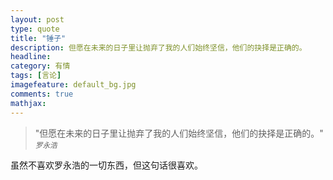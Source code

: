 ```yaml
---
layout: post
type: quote
title: "锤子"
description: 但愿在未来的日子里让抛弃了我的人们始终坚信，他们的抉择是正确的。
headline: 
category: 有情
tags: [言论]
imagefeature: default_bg.jpg
comments: true
mathjax: 
---
```

>&quot;但愿在未来的日子里让抛弃了我的人们始终坚信，他们的抉择是正确的。&quot;
><small><cite title="罗永浩">罗永浩</cite></small>

虽然不喜欢罗永浩的一切东西，但这句话很喜欢。

